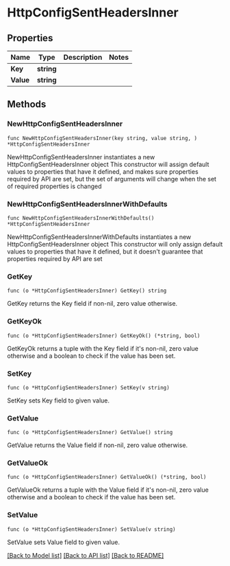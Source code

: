 # HttpConfigSentHeadersInner

## Properties

Name | Type | Description | Notes
------------ | ------------- | ------------- | -------------
**Key** | **string** |  | 
**Value** | **string** |  | 

## Methods

### NewHttpConfigSentHeadersInner

`func NewHttpConfigSentHeadersInner(key string, value string, ) *HttpConfigSentHeadersInner`

NewHttpConfigSentHeadersInner instantiates a new HttpConfigSentHeadersInner object
This constructor will assign default values to properties that have it defined,
and makes sure properties required by API are set, but the set of arguments
will change when the set of required properties is changed

### NewHttpConfigSentHeadersInnerWithDefaults

`func NewHttpConfigSentHeadersInnerWithDefaults() *HttpConfigSentHeadersInner`

NewHttpConfigSentHeadersInnerWithDefaults instantiates a new HttpConfigSentHeadersInner object
This constructor will only assign default values to properties that have it defined,
but it doesn't guarantee that properties required by API are set

### GetKey

`func (o *HttpConfigSentHeadersInner) GetKey() string`

GetKey returns the Key field if non-nil, zero value otherwise.

### GetKeyOk

`func (o *HttpConfigSentHeadersInner) GetKeyOk() (*string, bool)`

GetKeyOk returns a tuple with the Key field if it's non-nil, zero value otherwise
and a boolean to check if the value has been set.

### SetKey

`func (o *HttpConfigSentHeadersInner) SetKey(v string)`

SetKey sets Key field to given value.


### GetValue

`func (o *HttpConfigSentHeadersInner) GetValue() string`

GetValue returns the Value field if non-nil, zero value otherwise.

### GetValueOk

`func (o *HttpConfigSentHeadersInner) GetValueOk() (*string, bool)`

GetValueOk returns a tuple with the Value field if it's non-nil, zero value otherwise
and a boolean to check if the value has been set.

### SetValue

`func (o *HttpConfigSentHeadersInner) SetValue(v string)`

SetValue sets Value field to given value.



[[Back to Model list]](../README.md#documentation-for-models) [[Back to API list]](../README.md#documentation-for-api-endpoints) [[Back to README]](../README.md)


